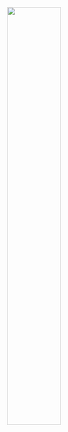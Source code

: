 <img width=50% src="https://www.techhive.com/wp-content/uploads/2023/04/spotify-logo-100779042-orig-3.jpg?quality=50&strip=all">
